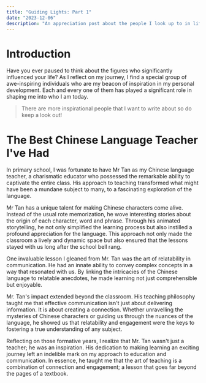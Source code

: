```yaml
---
title: "Guiding Lights: Part 1"
date: "2023-12-06"
description: "An appreciation post about the people I look up to in life and how they inspire me to be person I am today."
---
```


# Introduction

Have you ever paused to think about the figures who significantly influenced your life? As I reflect on my journey, I find a special group of awe-inspiring individuals who are my beacon of inspiration in my personal development. Each and every one of them has played a significant role in shaping me into who I am today.

> There are more inspirational people that I want to write about so do keep a look out!

# The Best Chinese Language Teacher I've Had

In primary school, I was fortunate to have Mr Tan as my Chinese language teacher, a charismatic educator who possessed the remarkable ability to captivate the entire class. His approach to teaching transformed what might have been a mundane subject to many, to a fascinating exploration of the language.

Mr Tan has a unique talent for making Chinese characters come alive. Instead of the usual rote memorization, he wove interesting stories about the origin of each character, word and phrase. Through his animated storytelling, he not only simplified the learning process but also instilled a profound appreciation for the language. This approach not only made the classroom a lively and dynamic space but also ensured that the lessons stayed with us long after the school bell rang.

One invaluable lesson I gleaned from Mr. Tan was the art of relatability in communication. He had an innate ability to convey complex concepts in a way that resonated with us. By linking the intricacies of the Chinese language to relatable anecdotes, he made learning not just comprehensible but enjoyable.

Mr. Tan's impact extended beyond the classroom. His teaching philosophy taught me that effective communication isn't just about delivering information. It is about creating a connection. Whether unravelling the mysteries of Chinese characters or guiding us through the nuances of the language, he showed us that relatability and engagement were the keys to fostering a true understanding of any subject.

Reflecting on those formative years, I realize that Mr. Tan wasn't just a teacher; he was an inspiration. His dedication to making learning an exciting journey left an indelible mark on my approach to education and communication. In essence, he taught me that the art of teaching is a combination of connection and engagement; a lesson that goes far beyond the pages of a textbook.
